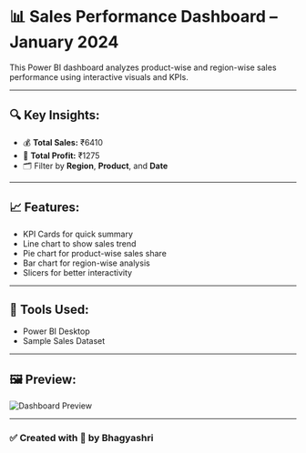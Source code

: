 # 📊 Sales Performance Dashboard – January 2024

This Power BI dashboard analyzes product-wise and region-wise sales performance using interactive visuals and KPIs.

---

## 🔍 Key Insights:
- 💰 **Total Sales:** ₹6410
- 💸 **Total Profit:** ₹1275
- 🗂️ Filter by **Region**, **Product**, and **Date**

---

## 📈 Features:
- KPI Cards for quick summary
- Line chart to show sales trend
- Pie chart for product-wise sales share
- Bar chart for region-wise analysis
- Slicers for better interactivity

---

## 🧰 Tools Used:
- Power BI Desktop
- Sample Sales Dataset

---

## 🖼️ Preview:

![Dashboard Preview](dashboard-preview.png)

---

### ✅ Created with 💛 by **Bhagyashri**

